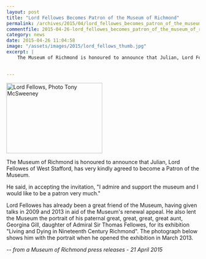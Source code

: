 ```yaml
---
layout: post
title: "Lord Fellowes Becomes Patron of the Museum of Richmond"
permalink: /archives/2015/04/lord_fellowes_becomes_patron_of_the_museum_of_rich.html
commentfile: 2015-04-26-lord_fellowes_becomes_patron_of_the_museum_of_rich
category: news
date: 2015-04-26 11:04:58
image: "/assets/images/2015/lord_fellows_thumb.jpg"
excerpt: |
    The Museum of Richmond is honoured to announce that Julian, Lord Fellowes of West Stafford, has very kindly agreed to become a Patron of the Museum.
    

---
```


<a href="/assets/images/2015/lord_fellows.jpg" title="See larger version of - Lord Fellows, Photo Tony McSweeney"><img src="/assets/images/2015/lord_fellows_thumb.jpg" width="250" height="184" alt="Lord Fellows, Photo Tony McSweeney" class="photo right" /></a>

The Museum of Richmond is honoured to announce that Julian, Lord Fellowes of West Stafford, has very kindly agreed to become a Patron of the Museum.

He said, in accepting the invitation, "I admire and support the museum and I would like to be a patron very much."

Lord Fellowes has already been a great friend of the Museum, having given talks in 2009 and 2013 in aid of the Museum's renewal appeal. He also lent the Museum the portrait of his paternal great, great, great, great aunt, Georgina Gill, daughter of Admiral Sir Thomas Fellowes, for its exhibition "Living and Dying in Nineteenth Century Richmond". The photograph below shows him with the portrait when he opened the exhibition in March 2013.

<cite>-- from a Museum of Richmond press releases - 21 April 2015
</cite>
